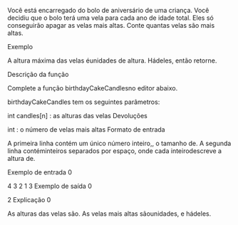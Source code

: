 Você está encarregado do bolo de aniversário de uma criança. Você decidiu que o bolo terá uma vela para cada ano de idade total. Eles só conseguirão apagar as velas mais altas. Conte quantas velas são mais altas.

Exemplo


A altura máxima das velas éunidades de altura. Hádeles, então retorne.

Descrição da função

Complete a função birthdayCakeCandlesno editor abaixo.

birthdayCakeCandles tem os seguintes parâmetros:

int candles[n] : as alturas das velas
Devoluções

int : o número de velas mais altas
Formato de entrada

A primeira linha contém um único número inteiro,, o tamanho de.
A segunda linha contéminteiros separados por espaço, onde cada inteirodescreve a altura de.

Exemplo de entrada 0

4 
3 2 1 3
Exemplo de saída 0

2
Explicação 0

As alturas das velas são. As velas mais altas sãounidades, e hádeles.